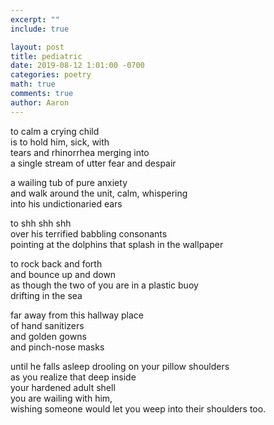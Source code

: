 ```yaml
---
excerpt: ""
include: true

layout: post
title: pediatric
date: 2019-08-12 1:01:00 -0700
categories: poetry
math: true
comments: true
author: Aaron
---
```






to calm a crying child  
is to hold him, sick, with  
tears and rhinorrhea merging into  
a single stream of utter fear and despair  

a wailing tub of pure anxiety  
and walk around the unit, calm, whispering  
into his undictionaried ears  

to shh shh shh  
over his terrified babbling consonants  
pointing at the dolphins that splash in the wallpaper  

to rock back and forth  
and bounce up and down  
as though the two of you are in a plastic buoy  
drifting in the sea  

far away from this hallway place  
of hand sanitizers  
and golden gowns  
and pinch-nose masks  

until he falls asleep drooling on your pillow shoulders  
as you realize that deep inside  
your hardened adult shell  
you are wailing with him,  
wishing someone would let you weep into their shoulders too.
